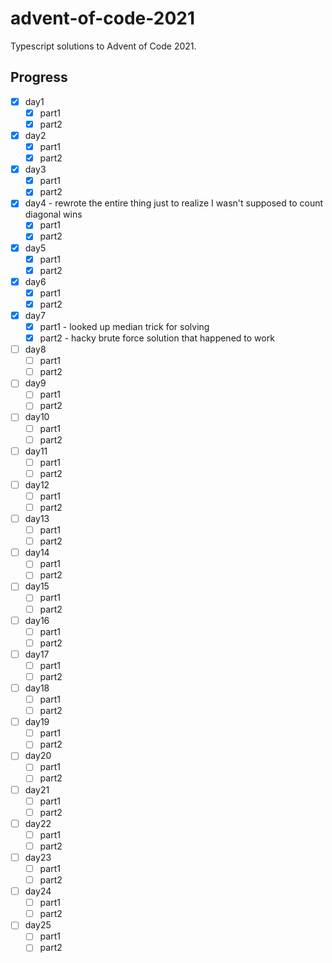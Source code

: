 # advent-of-code-2021

Typescript solutions to Advent of Code 2021.

## Progress

- [x] day1
  - [x] part1
  - [x] part2
- [x] day2
  - [x] part1
  - [x] part2
- [x] day3
  - [x] part1
  - [x] part2
- [x] day4 - rewrote the entire thing just to realize I wasn't supposed to count diagonal wins
  - [x] part1
  - [x] part2
- [x] day5
  - [x] part1
  - [x] part2
- [x] day6
  - [x] part1
  - [x] part2
- [x] day7
  - [x] part1 - looked up median trick for solving
  - [x] part2 - hacky brute force solution that happened to work
- [ ] day8
  - [ ] part1
  - [ ] part2
- [ ] day9
  - [ ] part1
  - [ ] part2
- [ ] day10
  - [ ] part1
  - [ ] part2
- [ ] day11
  - [ ] part1
  - [ ] part2
- [ ] day12
  - [ ] part1
  - [ ] part2
- [ ] day13
  - [ ] part1
  - [ ] part2
- [ ] day14
  - [ ] part1
  - [ ] part2
- [ ] day15
  - [ ] part1
  - [ ] part2
- [ ] day16
  - [ ] part1
  - [ ] part2
- [ ] day17
  - [ ] part1
  - [ ] part2
- [ ] day18
  - [ ] part1
  - [ ] part2
- [ ] day19
  - [ ] part1
  - [ ] part2
- [ ] day20
  - [ ] part1
  - [ ] part2
- [ ] day21
  - [ ] part1
  - [ ] part2
- [ ] day22
  - [ ] part1
  - [ ] part2
- [ ] day23
  - [ ] part1
  - [ ] part2
- [ ] day24
  - [ ] part1
  - [ ] part2
- [ ] day25
  - [ ] part1
  - [ ] part2
